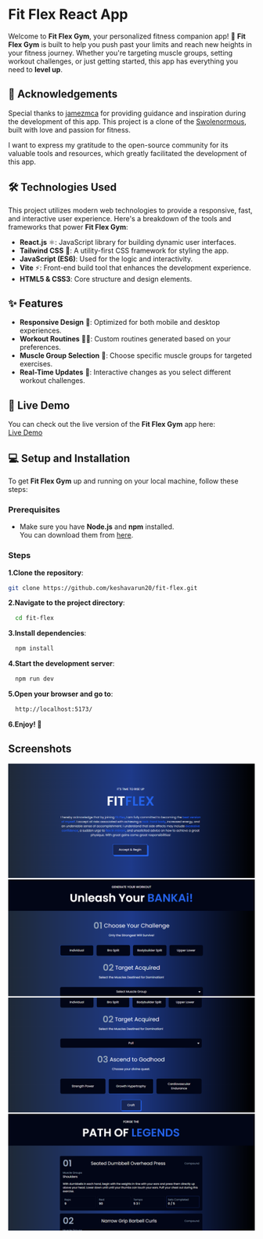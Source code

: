 
# Fit Flex React App

Welcome to **Fit Flex Gym**, your personalized fitness companion app! 🌟 **Fit Flex Gym** is built to help you push past your limits and reach new heights in your fitness journey. Whether you're targeting muscle groups, setting workout challenges, or just getting started, this app has everything you need to **level up**.


## 🙌 Acknowledgements

 Special thanks to [jamezmca](https://github.com/jamezmca) for providing guidance and inspiration during the development of this app. This project is a clone of the [Swolenormous](https://www.swolenormous.smoljames.com/), built with love and passion for fitness.

I want to express my gratitude to the open-source community for its valuable tools and resources, which greatly facilitated the development of this app.


## 🛠️ Technologies Used

This project utilizes modern web technologies to provide a responsive, fast, and interactive user experience. Here's a breakdown of the tools and frameworks that power **Fit Flex Gym**:

- **React.js** ⚛️: JavaScript library for building dynamic user interfaces.
- **Tailwind CSS** 🎨: A utility-first CSS framework for styling the app.
- **JavaScript (ES6)**: Used for the logic and interactivity.
- **Vite** ⚡: Front-end build tool that enhances the development experience.
- **HTML5 & CSS3**: Core structure and design elements.
## ✨ Features

- **Responsive Design** 📱: Optimized for both mobile and desktop experiences.
- **Workout Routines** 🏋️‍♀️: Custom routines generated based on your preferences.
- **Muscle Group Selection** 💪: Choose specific muscle groups for targeted exercises.
- **Real-Time Updates** 🔄: Interactive changes as you select different workout challenges.

## 🔗 Live Demo

You can check out the live version of the **Fit Flex Gym** app here:  
[Live Demo](https://react-fit-flex.netlify.app/)

## 💻 Setup and Installation

To get **Fit Flex Gym** up and running on your local machine, follow these steps:

### Prerequisites

- Make sure you have **Node.js** and **npm** installed.  
  You can download them from [here](https://nodejs.org/).

### Steps
**1.Clone the repository**:  
   ```bash
   git clone https://github.com/keshavarun20/fit-flex.git
```
**2.Navigate to the project directory**:  
```bash
  cd fit-flex
```
**3.Install dependencies**:  
```bash
  npm install
```
**4.Start the development server**:  
```bash
  npm run dev
```
**5.Open your browser and go to**:  
```bash
  http://localhost:5173/
```
**6.Enjoy! 🎉**

## Screenshots

![App Screenshot](https://github.com/keshavarun20/fit-flex/blob/main/screenshots/Screenshot%202024-09-10%20131224.png?raw=true)
![App Screenshot](https://github.com/keshavarun20/fit-flex/blob/main/screenshots/Screenshot%202024-09-10%20131316.png?raw=true)
![App Screenshot](https://github.com/keshavarun20/fit-flex/blob/main/screenshots/Screenshot%202024-09-10%20131331.png?raw=true)
![App Screenshot](https://github.com/keshavarun20/fit-flex/blob/main/screenshots/Screenshot%202024-09-10%20131348.png?raw=true)
    
